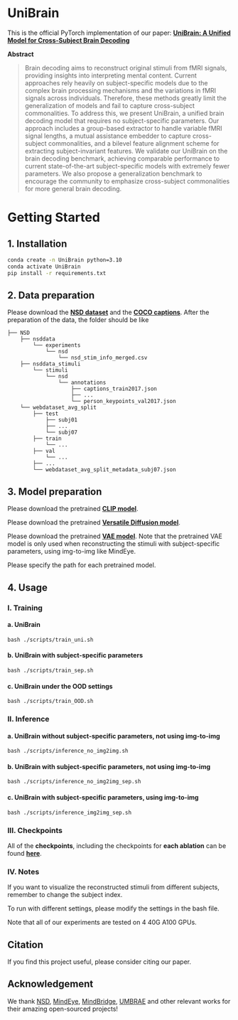 # UniBrain

This is the official PyTorch implementation of our paper: **[UniBrain: A Unified Model for Cross-Subject Brain Decoding](https://arxiv.org/pdf/2412.19487)**



**Abstract** 
> Brain decoding aims to reconstruct original stimuli from fMRI signals, providing insights into interpreting mental content. Current approaches rely heavily on subject-specific models due to the complex brain processing mechanisms and the variations in fMRI signals across individuals. Therefore, these methods greatly limit the generalization of models and fail to capture cross-subject commonalities. To address this, we present UniBrain, a unified brain decoding model that requires no subject-specific parameters. Our approach includes a group-based extractor to handle variable fMRI signal lengths, a mutual assistance embedder to capture cross-subject commonalities, and a bilevel feature alignment scheme for extracting subject-invariant features. We validate our UniBrain on the brain decoding benchmark, achieving comparable performance to current state-of-the-art subject-specific models with extremely fewer parameters. We also propose a generalization benchmark to encourage the community to emphasize cross-subject commonalities for more general brain decoding. 



# Getting Started

## 1. Installation

```bash
conda create -n UniBrain python=3.10
conda activate UniBrain
pip install -r requirements.txt
```

## 2. Data preparation
Please download the **[NSD dataset](https://huggingface.co/datasets/pscotti/naturalscenesdataset/tree/main/webdataset_avg_split)** and the **[COCO captions](http://images.cocodataset.org/annotations/annotations_trainval2017.zip)**.
After the preparation of the data, the folder should be like
```
├── NSD
    ├── nsddata
        └── experiments
            └── nsd
                └── nsd_stim_info_merged.csv
    ├── nsddata_stimuli
        └── stimuli
            └── nsd
                └── annotations
                    ├── captions_train2017.json
                    ├── ...
                    └── person_keypoints_val2017.json
    └── webdataset_avg_split
        ├── test
            ├── subj01
            ├── ...
            └── subj07
        ├── train
            └── ...
        ├── val
            └── ...
        ├── ...
        └── webdataset_avg_split_metadata_subj07.json
```

## 3. Model preparation
Please download the pretrained **[CLIP model](https://github.com/openai/CLIP)**.

Please download the pretrained **[Versatile Diffusion model](https://huggingface.co/shi-labs/versatile-diffusion)**.

Please download the pretrained **[VAE model](https://huggingface.co/datasets/pscotti/naturalscenesdataset/tree/main/mindeye_models)**. Note that the pretrained VAE model is only used when reconstructing the stimuli with subject-specific parameters, using img-to-img like MindEye.

Please specify the path for each pretrained model.

## 4. Usage

### I. Training

#### a. UniBrain
```
bash ./scripts/train_uni.sh
```

#### b. UniBrain with subject-specific parameters
```
bash ./scripts/train_sep.sh
```

#### c. UniBrain under the OOD settings
```
bash ./scripts/train_OOD.sh
```

### II. Inference

#### a. UniBrain without subject-specific parameters, not using img-to-img
```
bash ./scripts/inference_no_img2img.sh
```

#### b. UniBrain with subject-specific parameters, not using img-to-img
```
bash ./scripts/inference_no_img2img_sep.sh
```

#### c. UniBrain with subject-specific parameters, using img-to-img
```
bash ./scripts/inference_img2img_sep.sh
```

### III. Checkpoints

All of the **checkpoints**, including the checkpoints for **each ablation** can be found **[here](https://drive.google.com/drive/folders/1AvI84zY8PzBHbDl48TNX_z8QLhBHJ5r8?usp=sharing)**.


### IV. Notes

If you want to visualize the reconstructed stimuli from different subjects, remember to change the subject index.

To run with different settings, please modify the settings in the bash file.

Note that all of our experiments are tested on 4 40G A100 GPUs.




## Citation

If you find this project useful, please consider citing our paper.



## Acknowledgement

We thank [NSD](https://github.com/cvnlab/nsddatapaper/), [MindEye](https://github.com/MedARC-AI/fMRI-reconstruction-NSD), [MindBridge](https://github.com/littlepure2333/MindBridge), [UMBRAE](https://github.com/weihaox/UMBRAE) and other relevant works for their amazing open-sourced projects!
